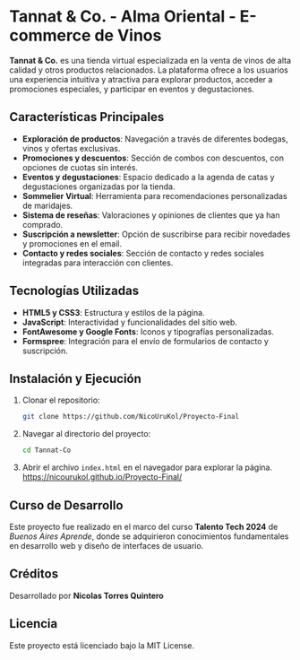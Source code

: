 # Tannat & Co. - Alma Oriental - E-commerce de Vinos

**Tannat & Co.** es una tienda virtual especializada en la venta de vinos de alta calidad y otros productos relacionados. La plataforma ofrece a los usuarios una experiencia intuitiva y atractiva para explorar productos, acceder a promociones especiales, y participar en eventos y degustaciones.

## Características Principales

- **Exploración de productos**: Navegación a través de diferentes bodegas, vinos y ofertas exclusivas.
- **Promociones y descuentos**: Sección de combos con descuentos, con opciones de cuotas sin interés.
- **Eventos y degustaciones**: Espacio dedicado a la agenda de catas y degustaciones organizadas por la tienda.
- **Sommelier Virtual**: Herramienta para recomendaciones personalizadas de maridajes.
- **Sistema de reseñas**: Valoraciones y opiniones de clientes que ya han comprado.
- **Suscripción a newsletter**: Opción de suscribirse para recibir novedades y promociones en el email.
- **Contacto y redes sociales**: Sección de contacto y redes sociales integradas para interacción con clientes.

## Tecnologías Utilizadas

- **HTML5 y CSS3**: Estructura y estilos de la página.
- **JavaScript**: Interactividad y funcionalidades del sitio web.
- **FontAwesome y Google Fonts**: Iconos y tipografías personalizadas.
- **Formspree**: Integración para el envío de formularios de contacto y suscripción.

## Instalación y Ejecución

1. Clonar el repositorio:
    ```bash
    git clone https://github.com/NicoUruKol/Proyecto-Final
    ```
2. Navegar al directorio del proyecto:
    ```bash
    cd Tannat-Co
    ```
3. Abrir el archivo `index.html` en el navegador para explorar la página. https://nicourukol.github.io/Proyecto-Final/

## Curso de Desarrollo

Este proyecto fue realizado en el marco del curso **Talento Tech 2024** de *Buenos Aires Aprende*, donde se adquirieron conocimientos fundamentales en desarrollo web y diseño de interfaces de usuario.

## Créditos

Desarrollado por **Nicolas Torres Quintero**

## Licencia

Este proyecto está licenciado bajo la MIT License.



